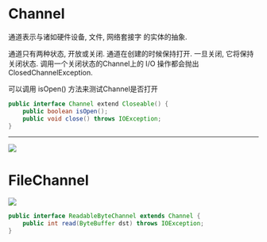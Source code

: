 # Channel
通道表示与诸如硬件设备, 文件, 网络套接字 的实体的抽象.

通道只有两种状态, 开放或关闭. 通道在创建的时候保持打开.
一旦关闭, 它将保持关闭状态.
调用一个关闭状态的Channel上的 I/O 操作都会抛出 ClosedChannelException.

可以调用 isOpen() 方法来测试Channel是否打开
```java
public interface Channel extend Closeable() {
    public boolean isOpen();
    public void close() throws IOException;
}
```

----
![](../imgs/Channel.PNG)

# FileChannel
![](../imgs/FileChannel.PNG)

```java
public interface ReadableByteChannel extends Channel {
    public int read(ByteBuffer dst) throws IOException;
}
```

